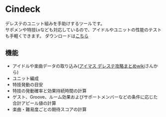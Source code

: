 # Cindeck
デレステのユニット組みを手助けするツールです。  
サポメンや特技Lvなども対応しているので、アイドルやユニットの性能のテストも手軽くできます。
ダウンロードは[こちら](https://github.com/noelex/Cindeck/releases)

## 機能
* アイドルや楽曲データの取り込み([アイマス デレステ攻略まとめwiki](http://imascg-slstage-wiki.gamerch.com/)さんから)
* ユニット編成
* 特技発動の目安
* 特技の発動確率と効果持続時間の計算
* ゲスト、Groove、ルーム効果およびサポートメンバーなどの条件に応じた合計アピール値の計算
* 楽曲・難易度ごとの期待スコアの計算
